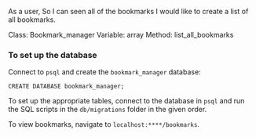 As a user, 
So I can seen all of the bookmarks 
I would like to create a list of all bookmarks.

Class: Bookmark_manager
Variable: array
Method: list_all_bookmarks

### To set up the database

Connect to `psql` and create the `bookmark_manager` database:

```
CREATE DATABASE bookmark_manager;
```

To set up the appropriate tables, connect to the database in `psql` and run the SQL scripts in the `db/migrations` folder in the given order.

To view bookmarks, navigate to `localhost:****/bookmarks`.